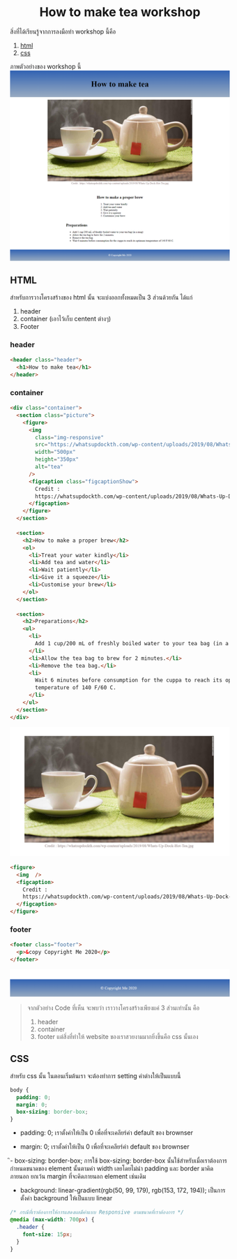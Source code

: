 <div align="center">
    <h1>How to make tea workshop</h1>
</div>

สิ่งที่ได้เรียนรู้จากการลงมือทำ workshop นี้คือ

1. [html](#html)
2. [css](#css)

ภาพตัวอย่างของ workshop นี้
![result](Result.png)

## HTML

สำหรับการวางโครงสร้างของ html นั้น จะแบ่งออกทั้งหมดเป็น 3 ส่วนด้วยกัน ได้แก่

1. header
2. container (เอาไว้เก็บ centent ต่างๆ)
3. Footer

### header

```html
<header class="header">
  <h1>How to make tea</h1>
</header>
```

### container

```html
<div class="container">
  <section class="picture">
    <figure>
      <img
        class="img-responsive"
        src="https://whatsupdockth.com/wp-content/uploads/2019/08/Whats-Up-Dock-Hot-Tea.jpg"
        width="500px"
        height="350px"
        alt="tea"
      />
      <figcaption class="figcaptionShow">
        Credit :
        https://whatsupdockth.com/wp-content/uploads/2019/08/Whats-Up-Dock-Hot-Tea.jpg
      </figcaption>
    </figure>
  </section>

  <section>
    <h2>How to make a proper brew</h2>
    <ol>
      <li>Treat your water kindly</li>
      <li>Add tea and water</li>
      <li>Wait patiently</li>
      <li>Give it a squeeze</li>
      <li>Customise your brew</li>
    </ol>
  </section>

  <section>
    <h2>Preparations</h2>
    <ul>
      <li>
        Add 1 cup/200 mL of freshly boiled water to your tea bag (in a mug)
      </li>
      <li>Allow the tea bag to brew for 2 minutes.</li>
      <li>Remove the tea bag.</li>
      <li>
        Wait 6 minutes before consumption for the cuppa to reach its optimum
        temperature of 140 F/60 C.
      </li>
    </ul>
  </section>
</div>
```

![figcaption](figcaption.png)

```html
<figure>
  <img  />
  <figcaption>
    Credit :
    https://whatsupdockth.com/wp-content/uploads/2019/08/Whats-Up-Dock-Hot-Tea.jpg
  </figcaption>
</figure>
```

### footer

```html
<footer class="footer">
  <p>&copy Copyright Me 2020</p>
</footer>
```

![add a copy ](copyfooter.png)

> จากตัวอย่าง Code ที่เห็น จะพบว่า เราวางโครงสร้างเพียงแค่ 3 ส่วนเท่านั้น คือ
>
> 1. header
> 2. container
> 3. footer
>    แต่สิ่งที่ทำให้ website ของเราสวยงามมากยิ่งขึ้นคือ css นั้นเอง

## CSS

<!-- box-sizing: border-box; ถ้าหากเรากำหนดตัวนี้ลงไป เราจะได้ขนาดของ Box ที่มีขนาดเท่ากับความเป็นจริงโดยที่เราไม่ต้องไปคำนวณเอง  -->

สำหรับ css นั้น ในตอนเริ่มต้นเรา จะต้องทำการ setting ค่าต่างให้เป็นแบบนี้

```css
body {
  padding: 0;
  margin: 0;
  box-sizing: border-box;
}
```

- padding: 0; เราตั้งค่าให้เป็น 0 เพื่อที่จะเคลียร์ค่า default ของ brownser

- margin: 0; เราตั้งค่าให้เป็น 0 เพื่อที่จะเคลียร์ค่า default ของ brownser

ิ- box-sizing: border-box; การใช้ box-sizing: border-box นั้นใช้สำหรับเมื่อเราต้องการกำหนดขนาดของ element นั้นตามค่า width เลยโดยไม่นำ padding และ border มาคิดภายนอก ยกเว้น margin ที่จะคิดภายนอก element เช่นเดิม

- background: linear-gradient(rgb(50, 99, 179), rgb(153, 172, 194)); เป็นการตั้งค่า background ให้เป็นแบบ linear

```css
/* กรณีที่เราต้องการให้การแสดงผลมีค่าแบบ Responsive ตามขนาดที่เราต้องการ */
@media (max-width: 700px) {
  .header {
    font-size: 15px;
  }
}
```
